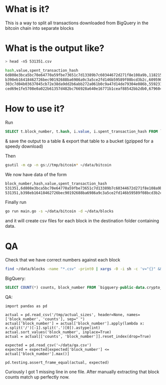 # What is it?

This is a way to split all transactions downloaded from BigQuery in the bitcoin
chain into separate blocks

# What is the output like?

```.bash
> head -n5 531351.csv

hash,value,spent_transaction_hash
6d808e3bca5bc70e64770a59fbe73651c7d13389b7c60344672d271f8e108a9b,1182159,54c7c19d72b1c00824c2a2f4835b2c90286eb7d3f56eb26b6935eb4fd8690f89
b398eb16418462726bec90192688ba6986a9c3a5ce2fd146b59589f08bcd3b2c,60959032,7876b5d19f6f6a89ac5a216bcd4ff57c3aa45f1df8f59e3d2ab07463b7b53a81
303c7d04b03637045cb72e38da9dd2b6abb272a061b0c9a47d14de79304e086b,559231,c073f32fab1126798b34eaa48472d27f8b7c7bfdf54e6737b73eeaed350d6305
ced69e1fe5708e0a022b61357d482bc766928a640e16771b1ceaf88542bb2db0,679604776,ea4ff9ec5b777c7559313a26ff0ea6be11855fbad61eeba49657f157c83272ea
```

# How to use it?

Run

```.sql
SELECT t.block_number, t.hash, i.value, i.spent_transaction_hash FROM `bigquery-public-data.crypto_bitcoin.transactions` t LEFT JOIN UNNEST(t.inputs) i
```

& save the output to a table & export that table to a bucket (gzipped for a speedy download)

Then

```.bash
gsutil -m cp -n gs://tmp/bitcoin* ~/data/bitcoin
```

We now have data of the form

```.bash
block_number,hash,value,spent_transaction_hash
531351,6d808e3bca5bc70e64770a59fbe73651c7d13389b7c60344672d271f8e108a9b,1182159,54c7c19d72b1c00824c2a2f4835b2c90286eb7d3f56eb26b6935eb4fd8690f89
531351,b398eb16418462726bec90192688ba6986a9c3a5ce2fd146b59589f08bcd3b2c,60959032,7876b5d19f6f6a89ac5a216bcd4ff57c3aa45f1df8f59e3d2ab07463b7b53a81
```

Finally run

```.bash
go run main.go -s ~/data/bitcoin -d ~/data/blocks
```

and it will create csv files for each block in the destination folder containing data.

# QA

Check that we have correct numbers against each block

```.bash
find ~/data/blocks -name "*.csv" -print0 | xargs -0 -i sh -c 'v="{}" && echo -n "$v " && tail -n+2 $v | wc -l' > /tmp/actual_sizes
```

BigQuery:

```.sql
SELECT COUNT(*) counts, block_number FROM `bigquery-public-data.crypto_bitcoin.transactions` t LEFT JOIN UNNEST(t.inputs) i GROUP BY block_number ORDER BY block_number
```

QA:

```.python
import pandas as pd

actual = pd.read_csv('/tmp/actual_sizes', header=None, names=['block_number', 'counts'], sep=" ")
actual['block_number'] = actual['block_number'].apply(lambda x: x.split('/')[-1].split('.')[0]).astype(int)
actual.sort_values('block_number', inplace=True)
actual = actual[['counts', 'block_number']].reset_index(drop=True)

expected = pd.read_csv('~/data/qa.csv')
expected = expected[expected['block_number'] <= actual['block_number'].max()]

pd.testing.assert_frame_equal(actual, expected)
```

Curiously I got 1 missing line in one file. After manually extracting that block counts match up perfectly now.
